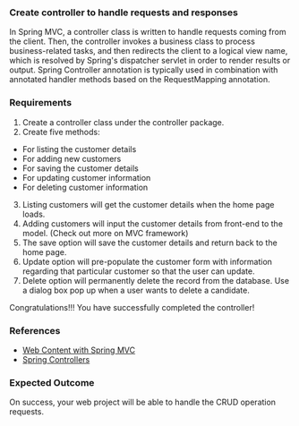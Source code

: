 ### Create controller to handle requests and responses
In Spring MVC, a controller class is written to handle requests coming from the client. Then, the controller invokes a business class to process business-related tasks, and then redirects the client to a logical view name, which is resolved by Spring's dispatcher servlet in order to render results or output. Spring Controller annotation is typically used in combination with annotated handler methods based on the RequestMapping annotation.

### Requirements
1. Create a controller class under the controller package.
2. Create five methods:
- For listing the customer details
- For adding new customers
- For saving the customer details
- For updating customer information
- For deleting customer information
3. Listing customers will get the customer details when the home page loads.
4. Adding customers will input the customer details from front-end to the model. (Check out more on MVC framework)
5. The save option will save the customer details and return back to the home page.
6. Update option will pre-populate the customer form with information regarding that particular customer so that the user can update.
7. Delete option will permanently delete the record from the database. Use a dialog box pop up when a user wants to delete a candidate.

Congratulations!!! You have successfully completed the controller!

### References
- [Web Content with Spring MVC](https://spring.io/guides/gs/serving-web-content/)
- [Spring Controllers](https://www.baeldung.com/spring-controllers)

### Expected Outcome
On success, your web project will be able to handle the CRUD operation requests.